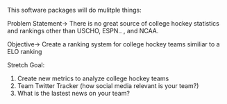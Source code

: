 This software packages will do mulitple things:

Problem Statement-> There is no great source of college hockey statistics and rankings other than USCHO, ESPN.. , and NCAA.

Objective-> Create a ranking system for college hockey teams similiar to a ELO ranking


Stretch Goal:
1. Create new metrics to analyze college hockey teams
2. Team Twitter Tracker (how social media relevant is your team?)
3. What is the lastest news on your team?


